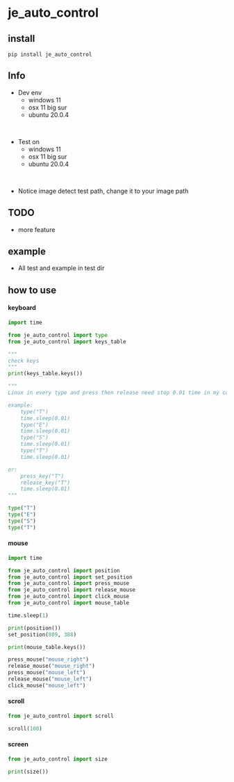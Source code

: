 # je_auto_control

## install

```
pip install je_auto_control
```

## Info

* Dev env
    * windows 11
    * osx 11 big sur
    * ubuntu 20.0.4

<br>

* Test on
    * windows 11
    * osx 11 big sur
    * ubuntu 20.0.4

<br>

* Notice image detect test path, change it to your image path

## TODO

* more feature

## example

* All test and example in test dir

## how to use

#### keyboard

```python
import time

from je_auto_control import type
from je_auto_control import keys_table

"""
check keys
"""
print(keys_table.keys())

"""
Linux in every type and press then release need stop 0.01 time in my computer,i'm not sure it's right?

example:
    type("T")
    time.sleep(0.01)
    type("E")
    time.sleep(0.01)
    type("S")
    time.sleep(0.01)
    type("T")
    time.sleep(0.01)

or:
    press_key("T")
    release_key("T")
    time.sleep(0.01)
"""

type("T")
type("E")
type("S")
type("T")
```

#### mouse

```python
import time

from je_auto_control import position
from je_auto_control import set_position
from je_auto_control import press_mouse
from je_auto_control import release_mouse
from je_auto_control import click_mouse
from je_auto_control import mouse_table

time.sleep(1)

print(position())
set_position(809, 388)

print(mouse_table.keys())

press_mouse("mouse_right")
release_mouse("mouse_right")
press_mouse("mouse_left")
release_mouse("mouse_left")
click_mouse("mouse_left")

```

#### scroll

```python
from je_auto_control import scroll

scroll(100)

```

#### screen

```python
from je_auto_control import size

print(size())
```
